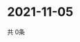 # 2021-11-05
  共 0条

  <!-- BEGIN -->
  <!-- 最后更新时间Fri Nov 05 2021 19:02:34 GMT+0000 (Coordinated Universal Time) -->
  
  <!-- END -->
  
  